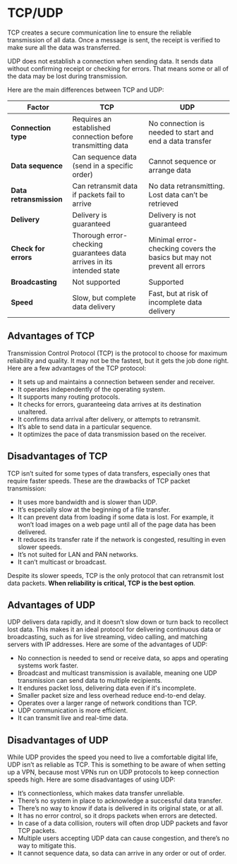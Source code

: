 # TCP/UDP

TCP creates a secure communication line to ensure the reliable transmission of all data. Once a message is sent, the receipt is verified to make sure all the data was transferred.

UDP does not establish a connection when sending data. It sends data without confirming receipt or checking for errors. That means some or all of the data may be lost during transmission.

Here are the main differences between TCP and UDP:

| **Factor**            | **TCP**                                            | **UDP**                                  |
|-----------------------|----------------------------------------------------|------------------------------------------|
| **Connection type**    | Requires an established connection before transmitting data | No connection is needed to start and end a data transfer |
| **Data sequence**      | Can sequence data (send in a specific order)       | Cannot sequence or arrange data          |
| **Data retransmission**| Can retransmit data if packets fail to arrive      | No data retransmitting. Lost data can’t be retrieved |
| **Delivery**           | Delivery is guaranteed                            | Delivery is not guaranteed               |
| **Check for errors**   | Thorough error-checking guarantees data arrives in its intended state | Minimal error-checking covers the basics but may not prevent all errors |
| **Broadcasting**       | Not supported                                     | Supported                                |
| **Speed**              | Slow, but complete data delivery                  | Fast, but at risk of incomplete data delivery |

## Advantages of TCP

Transmission Control Protocol (TCP) is the protocol to choose for maximum reliability and quality. It may not be the fastest, but it gets the job done right. Here are a few advantages of the TCP protocol:

- It sets up and maintains a connection between sender and receiver.
- It operates independently of the operating system.
- It supports many routing protocols.
- It checks for errors, guaranteeing data arrives at its destination unaltered.
- It confirms data arrival after delivery, or attempts to retransmit.
- It’s able to send data in a particular sequence.
- It optimizes the pace of data transmission based on the receiver.

## Disadvantages of TCP

TCP isn’t suited for some types of data transfers, especially ones that require faster speeds. These are the drawbacks of TCP packet transmission:

- It uses more bandwidth and is slower than UDP.
- It’s especially slow at the beginning of a file transfer.
- It can prevent data from loading if some data is lost. For example, it won’t load images on a web page until all of the page data has been delivered.
- It reduces its transfer rate if the network is congested, resulting in even slower speeds.
- It’s not suited for LAN and PAN networks.
- It can’t multicast or broadcast.

Despite its slower speeds, TCP is the only protocol that can retransmit lost data packets. **When reliability is critical, TCP is the best option**.

## Advantages of UDP

UDP delivers data rapidly, and it doesn’t slow down or turn back to recollect lost data. This makes it an ideal protocol for delivering continuous data or broadcasting, such as for live streaming, video calling, and matching servers with IP addresses. Here are some of the advantages of UDP:

- No connection is needed to send or receive data, so apps and operating systems work faster.
- Broadcast and multicast transmission is available, meaning one UDP transmission can send data to multiple recipients.
- It endures packet loss, delivering data even if it's incomplete.
- Smaller packet size and less overhead reduce end-to-end delay.
- Operates over a larger range of network conditions than TCP.
- UDP communication is more efficient.
- It can transmit live and real-time data.

## Disadvantages of UDP

While UDP provides the speed you need to live a comfortable digital life, UDP isn’t as reliable as TCP. This is something to be aware of when setting up a VPN, because most VPNs run on UDP protocols to keep connection speeds high. Here are some disadvantages of using UDP:

- It’s connectionless, which makes data transfer unreliable.
- There’s no system in place to acknowledge a successful data transfer.
- There’s no way to know if data is delivered in its original state, or at all.
- It has no error control, so it drops packets when errors are detected.
- In case of a data collision, routers will often drop UDP packets and favor TCP packets.
- Multiple users accepting UDP data can cause congestion, and there’s no way to mitigate this.
- It cannot sequence data, so data can arrive in any order or out of order.
